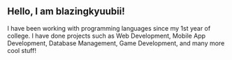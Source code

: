<h2>Hello, I am blazingkyuubii!</h2>

<p>I have been working with programming languages since my 1st year of college. I have done projects such as Web Development, Mobile App Development, Database Management, Game Development, and many more cool stuff!</p>
